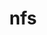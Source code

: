 ---
layout: landing_page
sidebar: qq_cli_command_reference_sidebar
summary: Listing of commands for nfs
title: nfs

---